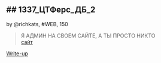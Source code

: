 ## ## 1337_ЦТФерс_ДБ_2
by @richkats, #WEB, 150  

>Я АДМИН НА СВОЕМ САЙТЕ, А ТЫ ПРОСТО НИКТО  
[сайт](http://surctf.ru:1984/)  


[Write-up](WRITEUP.md)  

